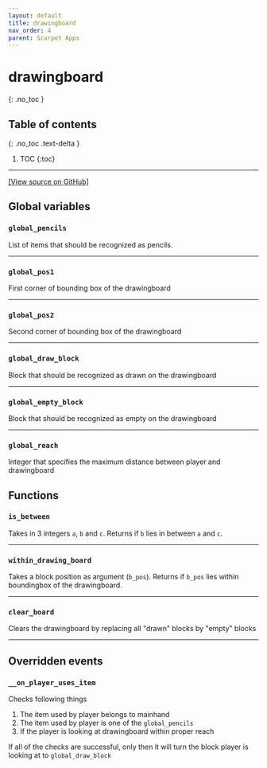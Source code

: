 ```yaml
---
layout: default
title: drawingboard
nav_order: 4
parent: Scarpet Apps
---
```


# drawingboard
{: .no_toc }

## Table of contents
{: .no_toc .text-delta }

1. TOC
{:toc}

---

[\[View source on GitHub\]](https://github.com/ashutoshbsathe/scarpet-nn/blob/master/scarpet-apps/drawingboard.sc)

## Global variables

### `global_pencils`
List of items that should be recognized as pencils. 

---

### `global_pos1`
First corner of bounding box of the drawingboard

---

### `global_pos2`
Second corner of bounding box of the drawingboard

---

### `global_draw_block`
Block that should be recognized as drawn on the drawingboard

---

### `global_empty_block`
Block that should be recognized as empty on the drawingboard

---

### `global_reach`
Integer that specifies the maximum distance between player and drawingboard

## Functions
### `is_between`
Takes in 3 integers `a`, `b` and `c`. Returns if `b` lies in between `a` and `c`.

---

### `within_drawing_board`
Takes a block position as argument (`b_pos`). Returns if `b_pos` lies within boundingbox of the drawingboard.

---

### `clear_board`
Clears the drawingboard by replacing all "drawn" blocks by "empty" blocks

---

## Overridden events
### `__on_player_uses_item`
Checks following things
1. The item used by player belongs to mainhand
2. The item used by player is one of the `global_pencils`
3. If the player is looking at drawingboard within proper reach

If all of the checks are successful, only then it will turn the block player is looking at to `global_draw_block`
